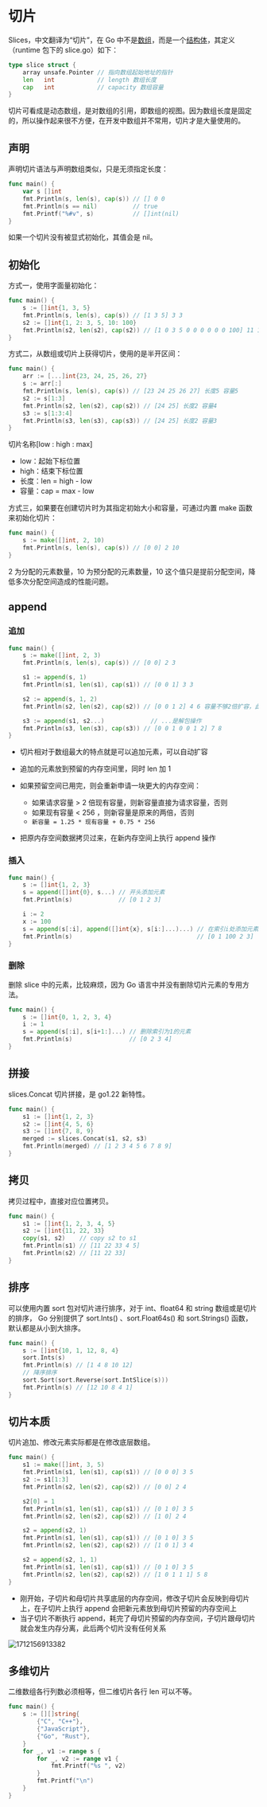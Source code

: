 # 切片

Slices，中文翻译为“切片”，在 Go 中不是[数组](/go/basics/arrays-in-go)，而是一个[结构体](/go/basics/structs-in-go)，其定义（runtime 包下的 slice.go）如下：

```go
type slice struct {
	array unsafe.Pointer // 指向数组起始地址的指针
	len   int            // length 数组长度
	cap   int            // capacity 数组容量
}
```

切片可看成是动态数组，是对数组的引用，即数组的视图。因为数组长度是固定的，所以操作起来很不方便，在开发中数组并不常用，切片才是大量使用的。

## 声明

声明切片语法与声明数组类似，只是无须指定长度：

```go
func main() {
	var s []int
	fmt.Println(s, len(s), cap(s)) // [] 0 0
	fmt.Println(s == nil)          // true
	fmt.Printf("%#v", s)           // []int(nil)
}
```

如果一个切片没有被显式初始化，其值会是 nil。

## 初始化

方式一，使用字面量初始化：

```go
func main() {
	s := []int{1, 3, 5}
	fmt.Println(s, len(s), cap(s)) // [1 3 5] 3 3
	s2 := []int{1, 2: 3, 5, 10: 100}
	fmt.Println(s2, len(s2), cap(s2)) // [1 0 3 5 0 0 0 0 0 0 100] 11 11
}
```

方式二，从数组或切片上获得切片，使用的是半开区间：

```go
func main() {
	arr := [...]int{23, 24, 25, 26, 27}
	s := arr[:]
	fmt.Println(s, len(s), cap(s)) // [23 24 25 26 27] 长度5 容量5
	s2 := s[1:3]
	fmt.Println(s2, len(s2), cap(s2)) // [24 25] 长度2 容量4
	s3 := s[1:3:4]
	fmt.Println(s3, len(s3), cap(s3)) // [24 25] 长度2 容量3
}
```

切片名称[low : high : max]

- low：起始下标位置
- high：结束下标位置
- 长度：len = high - low
- 容量：cap = max - low

方式三，如果要在创建切片时为其指定初始大小和容量，可通过内置 make 函数来初始化切片：

```go
func main() {
	s := make([]int, 2, 10)
	fmt.Println(s, len(s), cap(s)) // [0 0] 2 10
}
```

2 为分配的元素数量，10 为预分配的元素数量，10 这个值只是提前分配空间，降低多次分配空间造成的性能问题。

## append

### 追加

```go
func main() {
	s := make([]int, 2, 3)
	fmt.Println(s, len(s), cap(s)) // [0 0] 2 3

	s1 := append(s, 1)
	fmt.Println(s1, len(s1), cap(s1)) // [0 0 1] 3 3

	s2 := append(s, 1, 2)
	fmt.Println(s2, len(s2), cap(s2)) // [0 0 1 2] 4 6 容量不够2倍扩容，此时底层数组已经发生改变

	s3 := append(s1, s2...)             // ...是解包操作
	fmt.Println(s3, len(s3), cap(s3)) // [0 0 1 0 0 1 2] 7 8
}
```

- 切片相对于数组最大的特点就是可以追加元素，可以自动扩容
- 追加的元素放到预留的内存空间里，同时 len 加 1
- 如果预留空间已用完，则会重新申请一块更大的内存空间：

  - 如果请求容量 > 2 倍现有容量，则新容量直接为请求容量，否则
  - 如果现有容量 < 256 ，则新容量是原来的两倍，否则
  - `新容量 = 1.25 * 现有容量 + 0.75 * 256`

- 把原内存空间数据拷贝过来，在新内存空间上执行 append 操作

### 插入

```go
func main() {
	s := []int{1, 2, 3}
	s = append([]int{0}, s...) // 开头添加元素
	fmt.Println(s)             // [0 1 2 3]

	i := 2
	x := 100
	s = append(s[:i], append([]int{x}, s[i:]...)...) // 在索引i处添加元素x
	fmt.Println(s)                                   // [0 1 100 2 3]
}
```

### 删除

删除 slice 中的元素，比较麻烦，因为 Go 语言中并没有删除切片元素的专用方法。

```go
func main() {
	s := []int{0, 1, 2, 3, 4}
	i := 1
	s = append(s[:i], s[i+1:]...) // 删除索引为1的元素
	fmt.Println(s)                // [0 2 3 4]
}
```

## 拼接

slices.Concat 切片拼接，是 go1.22 新特性。

```go
func main() {
	s1 := []int{1, 2, 3}
	s2 := []int{4, 5, 6}
	s3 := []int{7, 8, 9}
	merged := slices.Concat(s1, s2, s3)
	fmt.Println(merged) // [1 2 3 4 5 6 7 8 9]
}
```

## 拷贝

拷贝过程中，直接对应位置拷贝。

```go
func main() {
	s1 := []int{1, 2, 3, 4, 5}
	s2 := []int{11, 22, 33}
	copy(s1, s2)    // copy s2 to s1
	fmt.Println(s1) // [11 22 33 4 5]
	fmt.Println(s2) // [11 22 33]
}
```

## 排序

可以使用内置 sort 包对切片进行排序，对于 int、float64 和 string 数组或是切片的排序， Go 分别提供了 sort.Ints() 、sort.Float64s() 和 sort.Strings() 函数， 默认都是从小到大排序。

```go
func main() {
	s := []int{10, 1, 12, 8, 4}
	sort.Ints(s)
	fmt.Println(s) // [1 4 8 10 12]
	// 降序排序
	sort.Sort(sort.Reverse(sort.IntSlice(s)))
	fmt.Println(s) // [12 10 8 4 1]
}
```

## 切片本质

切片追加、修改元素实际都是在修改底层数组。

```go
func main() {
	s1 := make([]int, 3, 5)
	fmt.Println(s1, len(s1), cap(s1)) // [0 0 0] 3 5
	s2 := s1[1:3]
	fmt.Println(s2, len(s2), cap(s2)) // [0 0] 2 4

	s2[0] = 1
	fmt.Println(s1, len(s1), cap(s1)) // [0 1 0] 3 5
	fmt.Println(s2, len(s2), cap(s2)) // [1 0] 2 4

	s2 = append(s2, 1)
	fmt.Println(s1, len(s1), cap(s1)) // [0 1 0] 3 5
	fmt.Println(s2, len(s2), cap(s2)) // [1 0 1] 3 4

	s2 = append(s2, 1, 1)
	fmt.Println(s1, len(s1), cap(s1)) // [0 1 0] 3 5
	fmt.Println(s2, len(s2), cap(s2)) // [1 0 1 1 1] 5 8
}
```

- 刚开始，子切片和母切片共享底层的内存空间，修改子切片会反映到母切片上，在子切片上执行 append 会把新元素放到母切片预留的内存空间上
- 当子切片不断执行 append，耗完了母切片预留的内存空间，子切片跟母切片就会发生内存分离，此后两个切片没有任何关系

![1712156913382](./assets/1712156913382.jpg)

## 多维切片

二维数组各行列数必须相等，但二维切片各行 len 可以不等。

```go
func main() {
	s := [][]string{
		{"C", "C++"},
		{"JavaScript"},
		{"Go", "Rust"},
	}
	for _, v1 := range s {
		for _, v2 := range v1 {
			fmt.Printf("%s ", v2)
		}
		fmt.Printf("\n")
	}
}
```
